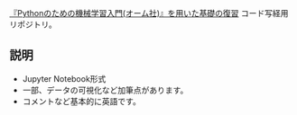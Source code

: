[『Pythonのための機械学習入門(オーム社)』を用いた基礎の復習](http://shop.ohmsha.co.jp/shopdetail/000000004794/)
コード写経用リポジトリ。
## 説明
- Jupyter Notebook形式
- 一部、データの可視化など加筆点があります。
- コメントなど基本的に英語です。

